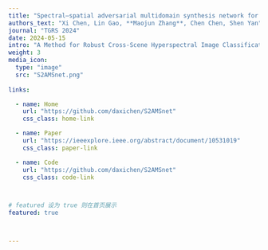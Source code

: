 ```yaml
---
title: "Spectral–spatial adversarial multidomain synthesis network for cross-scene hyperspectral image classification"
authors_text: "Xi Chen, Lin Gao, **Maojun Zhang**, Chen Chen, Shen Yan"
journal: "TGRS 2024"
date: 2024-05-15
intro: "A Method for Robust Cross-Scene Hyperspectral Image Classification via Expansion of Source Domain Distribution Diversity."
weight: 3
media_icon:
  type: "image"
  src: "S2AMSnet.png"
  
links:

  - name: Home
    url: "https://github.com/daxichen/S2AMSnet"
    css_class: home-link

  - name: Paper
    url: "https://ieeexplore.ieee.org/abstract/document/10531019"
    css_class: paper-link

  - name: Code
    url: "https://github.com/daxichen/S2AMSnet"
    css_class: code-link



# featured 设为 true 则在首页展示
featured: true



---
```


